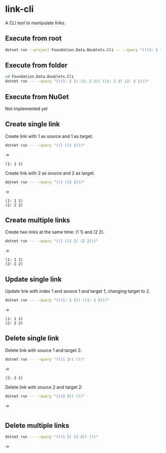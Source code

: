 # link-cli
A CLI tool to manipulate links.

## Execute from root

```bash
dotnet run --project Foundation.Data.Doublets.Cli -- --query "(((1: 1 1) (2: 2 2)) ((1: 1 2) (2: 2 1)))"
```

## Execute from folder

```bash
cd Foundation.Data.Doublets.Cli
dotnet run -- --query "(((1: 1 1) (2: 2 2)) ((1: 1 2) (2: 2 1)))"
```

## Execute from NuGet

Not implemented yet

## Create single link

Create link with 1 as source and 1 as target.

```bash
dotnet run -- --query "(() ((1 1)))"
```
→
```
(1: 1 1)
```

Create link with 2 as source and 2 as target.

```bash
dotnet run -- --query "(() ((2 2)))"
```
→
```
(1: 1 1)
(2: 2 2)
```

## Create multiple links

Create two links at the same time: (1 1) and (2 2).

```bash
dotnet run -- --query "(() ((1 1) (2 2)))"
```
→
```
(1: 1 1)
(2: 2 2)
```

## Update single link

Update link with index 1 and source 1 and target 1, changing target to 2.

```bash
dotnet run -- --query "(((1: 1 1)) ((1: 1 2)))"
```
→
```
(1: 1 2)
(2: 2 2)
```

## Delete single link

Delete link with source 1 and target 2:

```bash
dotnet run -- --query "(((1 2)) ())"
```
→
```
(2: 2 2)
```

Delete link with source 2 and target 2:

```bash
dotnet run -- --query "(((2 2)) ())"
```
→
```
```

## Delete multiple links

```bash
dotnet run -- --query "(((1 2) (2 2)) ())"
```
→
```
```
